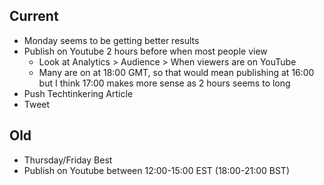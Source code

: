 ## Current

* Monday seems to be getting better results
* Publish on Youtube 2 hours before when most people view
  - Look at Analytics > Audience > When viewers are on YouTube
  - Many are on at 18:00 GMT, so that would mean publishing at 16:00
    but I think 17:00 makes more sense as 2 hours seems to long
* Push Techtinkering Article
* Tweet


## Old
* Thursday/Friday Best
* Publish on Youtube between 12:00-15:00 EST (18:00-21:00 BST)
